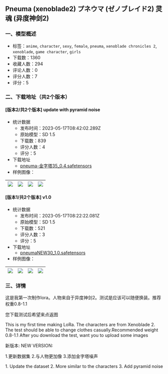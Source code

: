 ## Pneuma (xenoblade2) プネウマ (ゼノブレイド2)  灵魂 (异度神剑2)
### 一、模型概述

- 标签：`anime`, `character`, `sexy`, `female`, `pneuma`, `xenoblade chronicles 2`, `xenoblade`, `game character`, `girls`
- 下载数：1360
- 收藏人数：294
- 评论人数：0
- 评分人数：7
- 评分：5

### 二、下载地址（共2个版本）

#### [版本2/共2个版本] update with pyramid noise

- 统计数据
  - 发布时间：2023-05-17T08:42:02.289Z
  - 原始模型：SD 1.5
  - 下载数：839
  - 评分人数：4
  - 评分：5
- 下载地址
  - [pneuma-金字塔35_0.4.safetensors](https://civitai.com/api/download/models/73061)
- 样例图像：

| <img src="https://image.civitai.com/xG1nkqKTMzGDvpLrqFT7WA/eb0d0c17-862a-4a70-aff4-0fe6a32dbe07/width=450/815165.jpeg" /> | <img src="https://image.civitai.com/xG1nkqKTMzGDvpLrqFT7WA/c3ff1d47-e446-48b2-8b9f-8ee2cefb67cc/width=450/817975.jpeg" /> | <img src="https://image.civitai.com/xG1nkqKTMzGDvpLrqFT7WA/12a57130-8e50-48ae-a48b-aba765ea43f4/width=450/815167.jpeg" /> | <img src="https://image.civitai.com/xG1nkqKTMzGDvpLrqFT7WA/3c3a55d1-482b-4dbc-934c-8931f48b889f/width=450/817980.jpeg" /> |
| ---- | ---- | ---- | ---- |

#### [版本1/共2个版本] v1.0

- 统计数据
  - 发布时间：2023-05-17T08:22:22.081Z
  - 原始模型：SD 1.5
  - 下载数：521
  - 评分人数：3
  - 评分：5
- 下载地址
  - [pneumaNEW30_1.0.safetensors](https://civitai.com/api/download/models/70353)
- 样例图像：

| <img src="https://image.civitai.com/xG1nkqKTMzGDvpLrqFT7WA/baeeffdd-9008-4c51-ac14-c16528cfb807/width=450/785841.jpeg" /> | <img src="https://image.civitai.com/xG1nkqKTMzGDvpLrqFT7WA/6db072b1-baf6-4ed9-9cc8-0aba44e14d4d/width=450/785845.jpeg" /> | <img src="https://image.civitai.com/xG1nkqKTMzGDvpLrqFT7WA/6944745e-490f-4d83-a8c7-2669f131d1ed/width=450/785839.jpeg" /> | <img src="https://image.civitai.com/xG1nkqKTMzGDvpLrqFT7WA/587c6fc7-7a7c-4649-8553-41989475a998/width=450/785849.jpeg" /> |
| ---- | ---- | ---- | ---- |


### 三、详情
<p>这是我第一次制作lora。人物来自于异度神剑2。测试是应该可以随便换装。推荐权重0.8-1.1</p><p>您下载测试后希望来点返图</p><p>This is my first time making LoRa. The characters are from Xenoblade 2. The test should be able to change clothes casually.Recommended weight 0.8-1.1 After you download the test, want you to upload some images</p><p>新版本:   NEW VERSION:</p><p>1.更新数据集 2.与人物更加像 3.添加金字塔噪声</p><p>1. Update the dataset 2. More similar to the characters 3. Add pyramid noise</p>